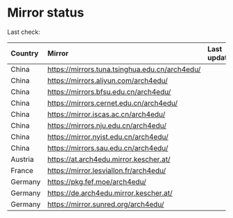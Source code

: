 <script src="./time.js"></script>
# Mirror status
Last check: <script type="text/javascript">localize(1721510264.623258);</script>

|Country|Mirror|Last update|
|:------|:-----|:----------|
|China|https://mirrors.tuna.tsinghua.edu.cn/arch4edu/|<script type="text/javascript">localize(1721457794);</script>|
|China|https://mirrors.aliyun.com/arch4edu/|<script type="text/javascript">localize(1721457794);</script>|
|China|https://mirrors.bfsu.edu.cn/arch4edu/|<script type="text/javascript">localize(1721457794);</script>|
|China|https://mirrors.cernet.edu.cn/arch4edu/|<script type="text/javascript">localize(1721457794);</script>|
|China|https://mirror.iscas.ac.cn/arch4edu/|<script type="text/javascript">localize(1721457794);</script>|
|China|https://mirrors.nju.edu.cn/arch4edu/|<script type="text/javascript">localize(1721414002);</script>|
|China|https://mirror.nyist.edu.cn/arch4edu/|<script type="text/javascript">localize(1721457794);</script>|
|China|https://mirrors.sau.edu.cn/arch4edu/|<script type="text/javascript">localize(1721457794);</script>|
|Austria|https://at.arch4edu.mirror.kescher.at/|<script type="text/javascript">localize(1721457794);</script>|
|France|https://mirror.lesviallon.fr/arch4edu/|<script type="text/javascript">localize(1721457794);</script>|
|Germany|https://pkg.fef.moe/arch4edu/|<script type="text/javascript">localize(1721457794);</script>|
|Germany|https://de.arch4edu.mirror.kescher.at/|<script type="text/javascript">localize(1721457794);</script>|
|Germany|https://mirror.sunred.org/arch4edu/|<script type="text/javascript">localize(1721457794);</script>|

<script src="./tablefilter/tablefilter.js"></script>
<script src="./table.js"></script>